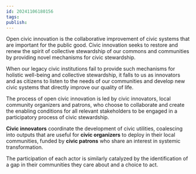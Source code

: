 ```yaml
---
id: 20241106180156
tags: 
publish:
---
```

Open civic innovation is the collaborative improvement of civic systems that are important for the public good. Civic innovation seeks to restore and renew the spirit of collective stewardship of our commons and communities by providing novel mechanisms for civic stewardship.

When our legacy civic institutions fail to provide such mechanisms for holistic well-being and collective stewardship, it falls to us as innovators and as citizens to listen to the needs of our communities and develop new civic systems that directly improve our quality of life.

The process of open civic innovation is led by civic innovators, local community organizers and patrons, who choose to collaborate and create the enabling conditions for all relevant stakeholders to be engaged in a participatory process of civic stewardship.

**Civic innovators** coordinate the development of civic utilities, coalescing into outputs that are useful for **civic organizers** to deploy in their local communities, funded by **civic patrons** who share an interest in systemic transformation.

The participation of each actor is similarly catalyzed by the identification of a gap in their communities they care about and a choice to act.